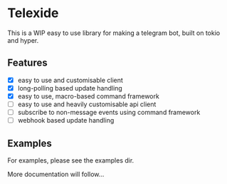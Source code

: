 # Telexide

This is a WIP easy to use library for making a telegram bot, built on tokio and hyper.

## Features

- [X] easy to use and customisable client
- [X] long-polling based update handling
- [X] easy to use, macro-based command framework
- [ ] easy to use and heavily customisable api client
- [ ] subscribe to non-message events using command framework
- [ ] webhook based update handling

## Examples

For examples, please see the examples dir.

More documentation will follow...
